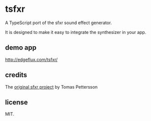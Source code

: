 # tsfxr
A TypeScript port of the sfxr sound effect generator.

It is designed to make it easy to integrate the synthesizer in your app.

## demo app
http://edgeflux.com/tsfxr/

## credits
The [original sfxr project](http://www.drpetter.se/project_sfxr.html) by Tomas Pettersson

## license
MIT.
